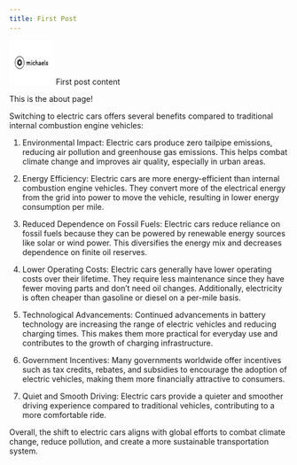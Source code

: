```yaml
---
title: First Post
---
```

<img src="/images/logo.png" width="80" height="80" />
First post content 

<p class="text-primary">This is the about page!</p>
<p>Switching to electric cars offers several benefits compared to traditional internal combustion engine vehicles:</p>
<ol>
<li>
<p>Environmental Impact: Electric cars produce zero tailpipe emissions, reducing air pollution and greenhouse gas emissions. This helps combat climate change and improves air quality, especially in urban areas.</p>
</li>
<li>
<p>Energy Efficiency: Electric cars are more energy-efficient than internal combustion engine vehicles. They convert more of the electrical energy from the grid into power to move the vehicle, resulting in lower energy consumption per mile.</p>
</li>
<li>
<p>Reduced Dependence on Fossil Fuels: Electric cars reduce reliance on fossil fuels because they can be powered by renewable energy sources like solar or wind power. This diversifies the energy mix and decreases dependence on finite oil reserves.</p>
</li>
<li>
<p>Lower Operating Costs: Electric cars generally have lower operating costs over their lifetime. They require less maintenance since they have fewer moving parts and don’t need oil changes. Additionally, electricity is often cheaper than gasoline or diesel on a per-mile basis.</p>
</li>
<li>
<p>Technological Advancements: Continued advancements in battery technology are increasing the range of electric vehicles and reducing charging times. This makes them more practical for everyday use and contributes to the growth of charging infrastructure.</p>
</li>
<li>
<p>Government Incentives: Many governments worldwide offer incentives such as tax credits, rebates, and subsidies to encourage the adoption of electric vehicles, making them more financially attractive to consumers.</p>
</li>
<li>
<p>Quiet and Smooth Driving: Electric cars provide a quieter and smoother driving experience compared to traditional vehicles, contributing to a more comfortable ride.</p>
</li>
</ol>
<p>Overall, the shift to electric cars aligns with global efforts to combat climate change, reduce pollution, and create a more sustainable transportation system.</p>